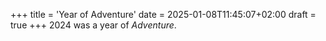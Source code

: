 +++
title = 'Year of Adventure'
date = 2025-01-08T11:45:07+02:00
draft = true
+++
2024 was a year of _Adventure_. 